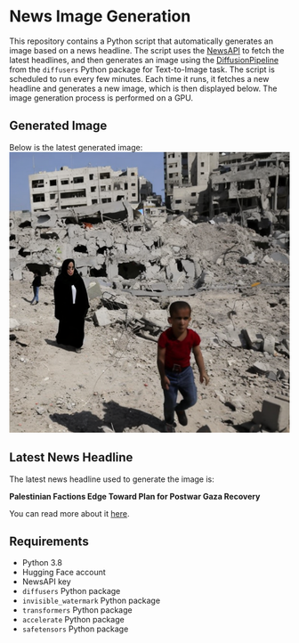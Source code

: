 # News Image Generation
This repository contains a Python script that automatically generates an image based on a news headline. The script uses the [NewsAPI](https://newsapi.org/) to fetch the latest headlines, and then generates an image using the [DiffusionPipeline](https://github.com/huggingface/diffusers) from the `diffusers` Python package for Text-to-Image task.
The script is scheduled to run every few minutes. Each time it runs, it fetches a new headline and generates a new image, which is then displayed below. The image generation process is performed on a GPU.

## Generated Image
Below is the latest generated image:
![Generated Image](image.png)

## Latest News Headline
The latest news headline used to generate the image is:

**Palestinian Factions Edge Toward Plan for Postwar Gaza Recovery**

You can read more about it [here](https://news.google.com/rss/articles/CBMirwFBVV95cUxQUkpwSHdYMEJha0RHY0w1cHVNR3BNN0xUQ0VUR3ZkOWFzVWxwWWI4WFhKZFdxOFVoSHQzM1NKbThqNWdVTThPZEJnVDU1N1dXNU9aaS1hdzkxYm9aNU5zckR5cThybGx2eGMzQlJ3cllkd1RIa1dnaEJ1WnFSVGJMM2RwSU5NNkNnMXptZU5FVVhTRFRFcE9vdXA3WkR2Zkh3RjFGNWozT25uanZaajVv?oc=5).

## Requirements
- Python 3.8
- Hugging Face account
- NewsAPI key
- `diffusers` Python package
- `invisible_watermark` Python package
- `transformers` Python package
- `accelerate` Python package
- `safetensors` Python package
